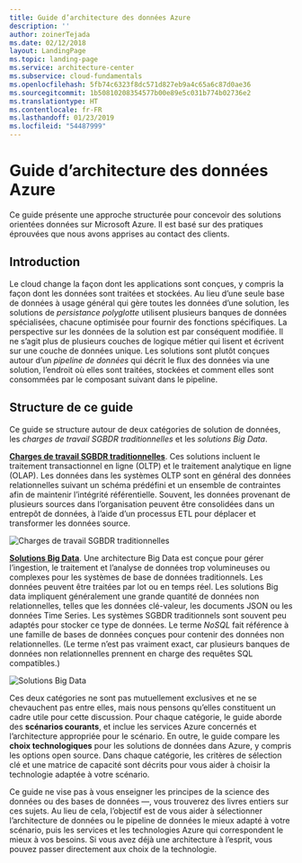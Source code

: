 ```yaml
---
title: Guide d’architecture des données Azure
description: ''
author: zoinerTejada
ms.date: 02/12/2018
layout: LandingPage
ms.topic: landing-page
ms.service: architecture-center
ms.subservice: cloud-fundamentals
ms.openlocfilehash: 5fb74c6323f8dc571d827eb9a4c65a6c87d0ae36
ms.sourcegitcommit: 1b50810208354577b00e89e5c031b774b02736e2
ms.translationtype: HT
ms.contentlocale: fr-FR
ms.lasthandoff: 01/23/2019
ms.locfileid: "54487999"
---
```

# <a name="azure-data-architecture-guide"></a>Guide d’architecture des données Azure

Ce guide présente une approche structurée pour concevoir des solutions orientées données sur Microsoft Azure. Il est basé sur des pratiques éprouvées que nous avons apprises au contact des clients.

## <a name="introduction"></a>Introduction

Le cloud change la façon dont les applications sont conçues, y compris la façon dont les données sont traitées et stockées. Au lieu d’une seule base de données à usage général qui gère toutes les données d’une solution, les solutions de _persistance polyglotte_ utilisent plusieurs banques de données spécialisées, chacune optimisée pour fournir des fonctions spécifiques. La perspective sur les données de la solution est par conséquent modifiée. Il ne s’agit plus de plusieurs couches de logique métier qui lisent et écrivent sur une couche de données unique. Les solutions sont plutôt conçues autour d’un *pipeline de données* qui décrit le flux des données via une solution, l’endroit où elles sont traitées, stockées et comment elles sont consommées par le composant suivant dans le pipeline.

## <a name="how-this-guide-is-structured"></a>Structure de ce guide

Ce guide se structure autour de deux catégories de solution de données, les *charges de travail SGBDR traditionnelles* et les *solutions Big Data*.

**[Charges de travail SGBDR traditionnelles](./relational-data/index.md)**. Ces solutions incluent le traitement transactionnel en ligne (OLTP) et le traitement analytique en ligne (OLAP). Les données dans les systèmes OLTP sont en général des données relationnelles suivant un schéma prédéfini et un ensemble de contraintes afin de maintenir l’intégrité référentielle. Souvent, les données provenant de plusieurs sources dans l’organisation peuvent être consolidées dans un entrepôt de données, à l’aide d’un processus ETL pour déplacer et transformer les données source.

![Charges de travail SGBDR traditionnelles](./images/guide-rdbms.svg)

**[Solutions Big Data](./big-data/index.md)**. Une architecture Big Data est conçue pour gérer l’ingestion, le traitement et l’analyse de données trop volumineuses ou complexes pour les systèmes de base de données traditionnels. Les données peuvent être traitées par lot ou en temps réel. Les solutions Big data impliquent généralement une grande quantité de données non relationnelles, telles que les données clé-valeur, les documents JSON ou les données Time Series. Les systèmes SGBDR traditionnels sont souvent peu adaptés pour stocker ce type de données. Le terme *NoSQL* fait référence à une famille de bases de données conçues pour contenir des données non relationnelles. (Le terme n’est pas vraiment exact, car plusieurs banques de données non relationnelles prennent en charge des requêtes SQL compatibles.)

![Solutions Big Data](./images/guide-big-data.svg)

Ces deux catégories ne sont pas mutuellement exclusives et ne se chevauchent pas entre elles, mais nous pensons qu’elles constituent un cadre utile pour cette discussion. Pour chaque catégorie, le guide aborde des **scénarios courants**, et inclue les services Azure concernés et l’architecture appropriée pour le scénario. En outre, le guide compare les **choix technologiques** pour les solutions de données dans Azure, y compris les options open source. Dans chaque catégorie, les critères de sélection clé et une matrice de capacité sont décrits pour vous aider à choisir la technologie adaptée à votre scénario.

Ce guide ne vise pas à vous enseigner les principes de la science des données ou des bases de données &mdash;, vous trouverez des livres entiers sur ces sujets. Au lieu de cela, l’objectif est de vous aider à sélectionner l’architecture de données ou le pipeline de données le mieux adapté à votre scénario, puis les services et les technologies Azure qui correspondent le mieux à vos besoins. Si vous avez déjà une architecture à l’esprit, vous pouvez passer directement aux choix de la technologie.
